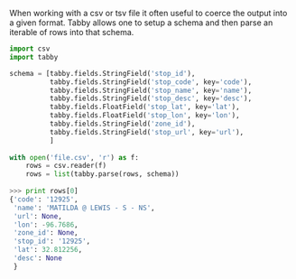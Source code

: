 When working with a csv or tsv file it often useful to coerce the output into a given format. 
Tabby allows one to setup a schema and then parse an iterable of rows into that schema.

```python
import csv
import tabby

schema = [tabby.fields.StringField('stop_id'),
          tabby.fields.StringField('stop_code', key='code'),
          tabby.fields.StringField('stop_name', key='name'),
          tabby.fields.StringField('stop_desc', key='desc'),
          tabby.fields.FloatField('stop_lat', key='lat'),
          tabby.fields.FloatField('stop_lon', key='lon'),
          tabby.fields.StringField('zone_id'),
          tabby.fields.StringField('stop_url', key='url'),
          ]
                
with open('file.csv', 'r') as f:
    rows = csv.reader(f)
    rows = list(tabby.parse(rows, schema))
      
>>> print rows[0]
{'code': '12925', 
 'name': 'MATILDA @ LEWIS - S - NS',
 'url': None,
 'lon': -96.7686,
 'zone_id': None,
 'stop_id': '12925', 
 'lat': 32.812256, 
 'desc': None
 }
```                